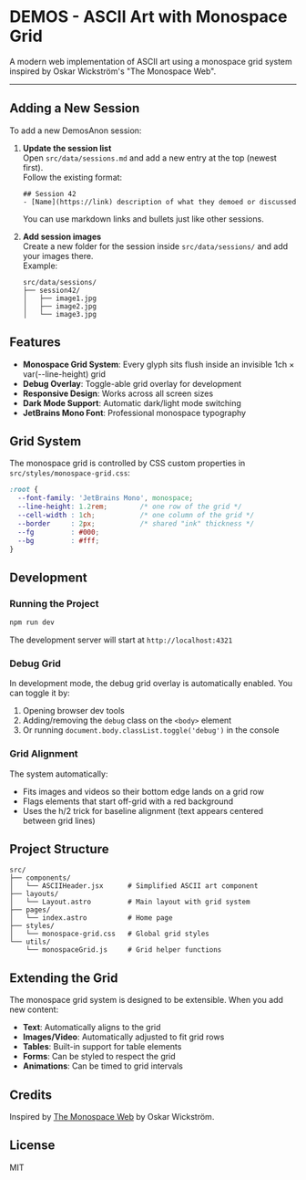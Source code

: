 # DEMOS - ASCII Art with Monospace Grid

A modern web implementation of ASCII art using a monospace grid system inspired by Oskar Wickström's "The Monospace Web".

---

## Adding a New Session

To add a new DemosAnon session:

1. **Update the session list**  
   Open `src/data/sessions.md` and add a new entry at the top (newest first).  
   Follow the existing format:  
   ```
   ## Session 42
   - [Name](https://link) description of what they demoed or discussed
   ```
   You can use markdown links and bullets just like other sessions.

2. **Add session images**  
   Create a new folder for the session inside `src/data/sessions/` and add your images there.  
   Example:
   ```
   src/data/sessions/
   ├── session42/
   │   ├── image1.jpg
   │   ├── image2.jpg
   │   └── image3.jpg
   ```
 
## Features

- **Monospace Grid System**: Every glyph sits flush inside an invisible 1ch × var(--line-height) grid
- **Debug Overlay**: Toggle-able grid overlay for development
- **Responsive Design**: Works across all screen sizes
- **Dark Mode Support**: Automatic dark/light mode switching
- **JetBrains Mono Font**: Professional monospace typography

## Grid System

The monospace grid is controlled by CSS custom properties in `src/styles/monospace-grid.css`:

```css
:root {
  --font-family: 'JetBrains Mono', monospace;
  --line-height: 1.2rem;        /* one row of the grid */
  --cell-width : 1ch;           /* one column of the grid */
  --border     : 2px;           /* shared "ink" thickness */
  --fg         : #000;
  --bg         : #fff;
}
```

## Development

### Running the Project

```bash
npm run dev
```

The development server will start at `http://localhost:4321`

### Debug Grid

In development mode, the debug grid overlay is automatically enabled. You can toggle it by:

1. Opening browser dev tools
2. Adding/removing the `debug` class on the `<body>` element
3. Or running `document.body.classList.toggle('debug')` in the console

### Grid Alignment

The system automatically:
- Fits images and videos so their bottom edge lands on a grid row
- Flags elements that start off-grid with a red background
- Uses the h/2 trick for baseline alignment (text appears centered between grid lines)

## Project Structure

```
src/
├── components/
│   └── ASCIIHeader.jsx      # Simplified ASCII art component
├── layouts/
│   └── Layout.astro         # Main layout with grid system
├── pages/
│   └── index.astro          # Home page
├── styles/
│   └── monospace-grid.css   # Global grid styles
└── utils/
    └── monospaceGrid.js     # Grid helper functions
```

## Extending the Grid

The monospace grid system is designed to be extensible. When you add new content:

- **Text**: Automatically aligns to the grid
- **Images/Video**: Automatically adjusted to fit grid rows
- **Tables**: Built-in support for table elements
- **Forms**: Can be styled to respect the grid
- **Animations**: Can be timed to grid intervals

## Credits

Inspired by [The Monospace Web](https://owickstrom.github.io/the-monospace-web/) by Oskar Wickström.

## License

MIT